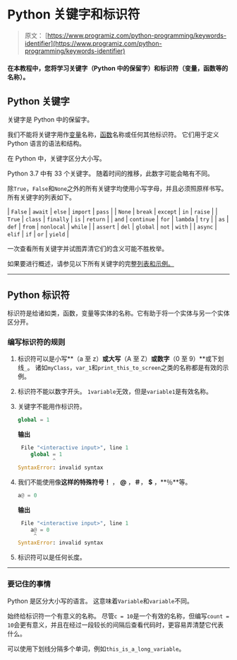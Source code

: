 # Python 关键字和标识符

> 原文： [https://www.programiz.com/python-programming/keywords-identifier](https://www.programiz.com/python-programming/keywords-identifier)

#### 在本教程中，您将学习关键字（Python 中的保留字）和标识符（变量，函数等的名称）。

## Python 关键字

关键字是 Python 中的保留字。

我们不能将关键字用作[变量](/python-programming/variables-datatypes)名称，[函数](/python-programming/function)名称或任何其他标识符。 它们用于定义 Python 语言的语法和结构。

在 Python 中，关键字区分大小写。

Python 3.7 中有 33 个关键字。 随着时间的推移，此数字可能会略有不同。

除`True`，`False`和`None`之外的所有关键字均使用小写字母，并且必须照原样书写。 所有关键字的列表如下。

| `False` | `await` | `else` | `import` | `pass` |
| `None` | `break` | `except` | `in` | `raise` |
| `True` | `class` | `finally` | `is` | `return` |
| `and` | `continue` | `for` | `lambda` | `try` |
| `as` | `def` | `from` | `nonlocal` | `while` |
| `assert` | `del` | `global` | `not` | `with` |
| `async` | `elif` | `if` | `or` | `yield` |

一次查看所有关键字并试图弄清它们的含义可能不胜枚举。

如果要进行概述，请参见以下所有关键字的完整[列表和示例。](/python-programming/keyword-list)

* * *

## Python 标识符

标识符是给诸如类，函数，变量等实体的名称。它有助于将一个实体与另一个实体区分开。

### 编写标识符的规则

1.  标识符可以是小写**（a 至 z）**或大写**（A 至 Z）**或数字**（0 至 9）**或下划线`_`。 诸如`myClass`，`var_1`和`print_this_to_screen`之类的名称都是有效的示例。
2.  标识符不能以数字开头。 `1variable`无效，但是`variable1`是有效名称。
3.  关键字不能用作标识符。

    ```py
    global = 1
    ```

    **输出**

    ```py
     File "<interactive input>", line 1
        global = 1
               ^
    SyntaxError: invalid syntax
    ```

4.  我们不能使用像**这样的特殊符号！** ， **@** ，**＃**， **$** ，**％**等。

    ```py
    a@ = 0
    ```

    **输出**

    ```py
     File "<interactive input>", line 1
        a@ = 0
         ^
    SyntaxError: invalid syntax
    ```

5.  标识符可以是任何长度。

* * *

### 要记住的事情

Python 是区分大小写的语言。 这意味着`Variable`和`variable`不同。

始终给标识符一个有意义的名称。 尽管`c = 10`是一个有效的名称，但编写`count = 10`会更有意义，并且在经过一段较​​长的间隔后查看代码时，更容易弄清楚它代表什么。

可以使用下划线分隔多个单词，例如`this_is_a_long_variable`。
